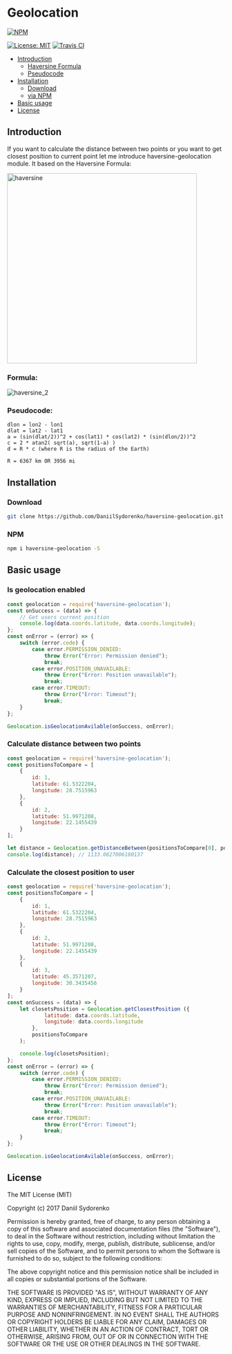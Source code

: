 Geolocation
========

[![NPM](https://nodei.co/npm/haversine-geolocation.png)](https://nodei.co/npm/haversine-geolocation/)

[![License: MIT](https://img.shields.io/badge/License-MIT-yellow.svg)](https://opensource.org/licenses/MIT) [![Travis CI](https://travis-ci.org/DaniilSydorenko/haversine-geolocation.svg?branch=master)](https://travis-ci.org/DaniilSydorenko/haversine-geolocation)

- [Introduction](#introduction)
    - [Haversine Formula](#Formula)
    - [Pseudocode](#pseudocode)
- [Installation](#installation)
    - [Download](#download)
    - [via NPM](#NPM)
- [Basic usage](#basic-usage)
- [License](#license)

## Introduction
If you want to calculate the distance between two points or you want to get closest position to current point let me introduce haversine-geolocation module. It based on the Haversine Formula:

<img width="439" alt="haversine" src="https://user-images.githubusercontent.com/2789198/27240436-e9a459da-52d4-11e7-8f84-f96d0b312859.png">

### Formula:
![haversine_2](https://user-images.githubusercontent.com/2789198/27240432-e67a0cf0-52d4-11e7-9acb-b935e1a84f47.png)

### Pseudocode:

```code()
dlon = lon2 - lon1 
dlat = lat2 - lat1 
a = (sin(dlat/2))^2 + cos(lat1) * cos(lat2) * (sin(dlon/2))^2 
c = 2 * atan2( sqrt(a), sqrt(1-a) ) 
d = R * c (where R is the radius of the Earth)

R = 6367 km OR 3956 mi
```
## Installation

### Download
```bash
git clone https://github.com/DaniilSydorenko/haversine-geolocation.git
```
### NPM
```bash
npm i haversine-geolocation -S
```
## Basic usage

### Is geolocation enabled

``` javascript
const geolocation = require('haversine-geolocation');
const onSuccess = (data) => {   
    // Get users current position
    console.log(data.coords.latitude, data.coords.longitude);
};
const onError = (error) => {
    switch (error.code) {
        case error.PERMISSION_DENIED:
            throw Error("Error: Permission denied");
            break;
        case error.POSITION_UNAVAILABLE:
            throw Error("Error: Position unavailable");
            break;
        case error.TIMEOUT:
            throw Error("Error: Timeout");
            break;
    }
};

Geolocation.isGeolocationAvilable(onSuccess, onError);
```

### Calculate distance between two points

``` javascript
const geolocation = require('haversine-geolocation');
const positionsToCompare = [
    {
        id: 1,
        latitude: 61.5322204,
        longitude: 28.7515963
    },
    {
        id: 2,
        latitude: 51.9971208,
        longitude: 22.1455439
    }
];

let distance = Geolocation.getDistanceBetween(positionsToCompare[0], positionsToCompare[1]);
console.log(distance); // 1133.0627006180137
```

### Calculate the closest position to user

``` javascript
const geolocation = require('haversine-geolocation');
const positionsToCompare = [
    {
        id: 1,
        latitude: 61.5322204,
        longitude: 28.7515963
    },
    {
        id: 2,
        latitude: 51.9971208,
        longitude: 22.1455439
    },
    {
        id: 3,
        latitude: 45.3571207,
        longitude: 30.3435456
    }
];
const onSuccess = (data) => {
    let closetsPosition = Geolocation.getClosestPosition ({
            latitude: data.coords.latitude,
            longitude: data.coords.longitude
        },
        positionsToCompare
    );

    console.log(closetsPosition);
};
const onError = (error) => {
    switch (error.code) {
        case error.PERMISSION_DENIED:
            throw Error("Error: Permission denied");
            break;
        case error.POSITION_UNAVAILABLE:
            throw Error("Error: Position unavailable");
            break;
        case error.TIMEOUT:
            throw Error("Error: Timeout");
            break;
    }
};

Geolocation.isGeolocationAvilable(onSuccess, onError);
```

License
-------

The MIT License (MIT)

Copyright (c) 2017 Daniil Sydorenko

Permission is hereby granted, free of charge, to any person obtaining a copy of this software and associated
documentation files (the "Software"), to deal in the Software without restriction, including without limitation
the rights to use, copy, modify, merge, publish, distribute, sublicense, and/or sell copies of the Software,
and to permit persons to whom the Software is furnished to do so, subject to the following conditions:

The above copyright notice and this permission notice shall be included in all copies or substantial
portions of the Software.

THE SOFTWARE IS PROVIDED "AS IS", WITHOUT WARRANTY OF ANY KIND, EXPRESS OR IMPLIED, INCLUDING BUT NOT LIMITED
TO THE WARRANTIES OF MERCHANTABILITY, FITNESS FOR A PARTICULAR PURPOSE AND NONINFRINGEMENT. IN NO EVENT SHALL
THE AUTHORS OR COPYRIGHT HOLDERS BE LIABLE FOR ANY CLAIM, DAMAGES OR OTHER LIABILITY, WHETHER IN AN ACTION OF
CONTRACT, TORT OR OTHERWISE, ARISING FROM, OUT OF OR IN CONNECTION WITH THE SOFTWARE OR THE USE OR OTHER
DEALINGS IN THE SOFTWARE.
